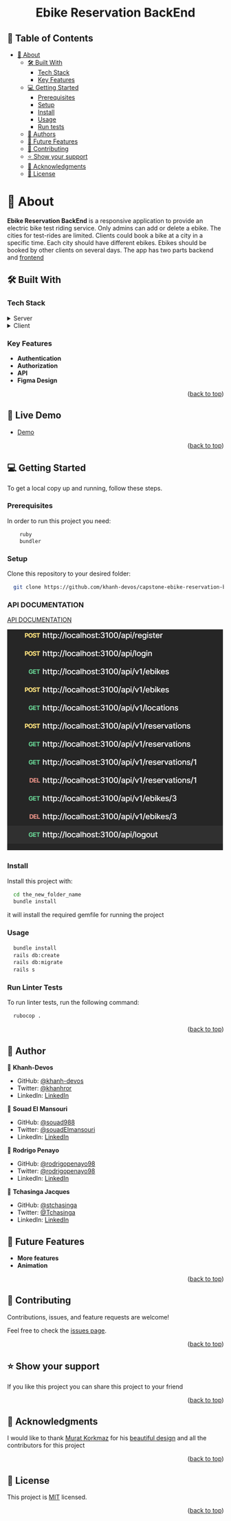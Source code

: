 <a name="readme-top"></a>

<div align="center">

  <h1><b>Ebike Reservation BackEnd</b></h1>

</div>

<!-- TABLE OF CONTENTS -->

## 📗 Table of Contents

- [📖 About ](#about-project)
  - [🛠 Built With ](#built-with)
    - [Tech Stack ](#tech-stack)
    - [Key Features ](#key-features)
  <!-- - [Live Demo](#live-demo) -->
  - [💻 Getting Started ](#getting-started)
    - [Prerequisites](#prerequisites)
    - [Setup](#setup)
    - [Install](#install)
    - [Usage](#usage)
    - [Run tests](#run-tests)
  - [👥 Authors ](#authors)
  - [🔭 Future Features ](#future-features)
  - [🤝 Contributing ](#contributing)
  - [⭐️ Show your support ](#️show-your-support)
  - [🙏 Acknowledgments ](#acknowledgments)
  - [📝 License ](#license)

<!-- PROJECT DESCRIPTION -->

# 📖 About <a name="about-project"></a>

**Ebike Reservation BackEnd** is a responsive application to provide an electric bike test riding service. Only admins can add or delete a ebike. The cities for test-rides are limited. Clients could book a bike at a city in a specific time. Each city should have different ebikes. Ebikes should be booked by other clients on several days. The app has two parts backend and [frontend](https://github.com/khanh-devos/capstone-ebike-reservation-frontend)

## 🛠 Built With <a name="built-with"></a>

### Tech Stack <a name="tech-stack"></a>

<details>
  <summary>Server</summary>
    <li><a href="">Ruby</a></li>
    <li><a href="">Rails</a></li>
</details>
<details>
  <summary>Client</summary>
    <li><a href="">Reactjs</a></li>
    <li><a href="">JavaScript</a></li>
</details>

<!-- Features -->

### Key Features <a name="key-features"></a>

- **Authentication**
- **Authorization**
- **API**
- **Figma Design**

<p align="right">(<a href="#readme-top">back to top</a>)</p>


## 🚀 Live Demo <a name="live-demo"></a>
- [Demo](https://khanh-devos.github.io/capstone-ebike-reservation-frontend/)

<p align="right">(<a href="#readme-top">back to top</a>)</p>

<!-- GETTING STARTED -->

## 💻 Getting Started <a name="getting-started"></a>

To get a local copy up and running, follow these steps.

### Prerequisites

In order to run this project you need:

```
    ruby
    bundler
```

### Setup

Clone this repository to your desired folder:

```bash
  git clone https://github.com/khanh-devos/capstone-ebike-reservation-backend.git 
```

### API DOCUMENTATION

[API DOCUMENTATION](https://documenter.getpostman.com/view/25150116/2s9YXk2LKW)

![image-routes](RUTAS.png)

### Install

Install this project with:

```bash
  cd the_new_folder_name
  bundle install
```

it will install the required gemfile for running the project

### Usage

```bash
  bundle install
  rails db:create
  rails db:migrate
  rails s
```
### Run Linter Tests <a name="run-tests"></a>

To run linter tests, run the following command:

```sh
  rubocop .
```


<p align="right">(<a href="#readme-top">back to top</a>)</p>

<!-- AUTHORS -->

## 👥 Author <a name="authors"></a>

👤 **Khanh-Devos**

- GitHub: [@khanh-devos](https://github.com/khanh-devos)
- Twitter: [@khanhror](https://twitter.com/khanhror)
- LinkedIn: [LinkedIn](https://www.linkedin.com/in/khanh-dom/)

👤 **Souad El Mansouri**

- GitHub: [@souad988](https://github.com/khanh-devos)
- Twitter: [@souadElmansouri](https://twitter.com/souadElmansouri)
- LinkedIn: [LinkedIn](https://www.linkedin.com/in/souad-el-mansouri/)

👤 **Rodrigo Penayo**

- GitHub: [@rodrigopenayo98](https://github.com/rodrigopenayo98)
- Twitter: [@rodrigopenayo98](https://twitter.com/rodrigopenayo98)
- LinkedIn: [LinkedIn](https://www.linkedin.com/in/rodrigopenayo/)


👤 **Tchasinga Jacques**

- GitHub: [@stchasinga](https://github.com/tchasinga)
- Twitter: [@Tchasinga](https://twitter.com/Tchasinga)
- LinkedIn: [LinkedIn](https://www.linkedin.com/in/tchasinga-jacques-76aba7214/)

<!-- FUTURE FEATURES -->

## 🔭 Future Features <a name="future-features"></a>

- **More features**
- **Animation**

<p align="right">(<a href="#readme-top">back to top</a>)</p>

<!-- CONTRIBUTING -->

## 🤝 Contributing <a name="contributing"></a>

Contributions, issues, and feature requests are welcome!

Feel free to check the [issues page](https://github.com/khanh-devos/capstone-ebike-reservation-backend/issues).

<p align="right">(<a href="#readme-top">back to top</a>)</p>

<!-- SUPPORT -->

## ⭐️ Show your support <a name="support"></a>

If you like this project you can share this project to your friend

<p align="right">(<a href="#readme-top">back to top</a>)</p>

<!-- ACKNOWLEDGEMENTS -->

## 🙏 Acknowledgments <a name="acknowledgements"></a>

I would like to thank [Murat Korkmaz](https://www.behance.net/muratk)  for his [beautiful design](https://www.behance.net/gallery/26425031/Vespa-Responsive-Redesign) and all the contributors for this project

<p align="right">(<a href="#readme-top">back to top</a>)</p>

<!-- LICENSE -->

## 📝 License <a name="license"></a>

This project is [MIT](./LICENSE) licensed.

<p align="right">(<a href="#readme-top">back to top</a>)</p>

